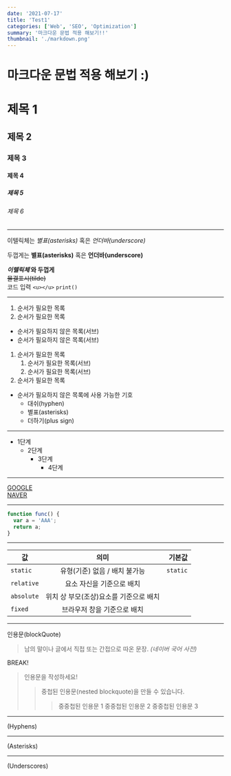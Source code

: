 ```yaml
---
date: '2021-07-17'
title: 'Test1'
categories: ['Web', 'SEO', 'Optimization']
summary: '마크다운 문법 적용 해보기!!'
thumbnail: './markdown.png'
---
```


# 마크다운 문법 적용 해보기 :)

# 제목 1
## 제목 2
### 제목 3
#### 제목 4
##### 제목 5
###### 제목 6
<hr/>  

이텔릭체는 *별표(asterisks)*
혹은 _언더바(underscore)_

두껍게는 **별표(asterisks)**
혹은 __언더바(underscore)__

**_이텔릭체_ 와 두껍게**  
~~물결표시(tilde)~~  
코드 입력 `<u></u>` `print()`
<hr/>

1. 순서가 필요한 목록
1. 순서가 필요한 목록
  - 순서가 필요하지 않은 목록(서브)
  - 순서가 필요하지 않은 목록(서브)
1. 순서가 필요한 목록
   1. 순서가 필요한 목록(서브)
   1. 순서가 필요한 목록(서브)
1. 순서가 필요한 목록

- 순서가 필요하지 않은 목록에 사용 가능한 기호
  - 대쉬(hyphen)
  * 별표(asterisks)
  + 더하기(plus sign)

***
  * 1단계
    - 2단계
      + 3단계
        + 4단계
***
[GOOGLE](https://google.com)  
[NAVER](https://naver.com "링크 설명(title)을 작성하세요.")
***
```javascript
function func() {
  var a = 'AAA';
  return a;
}
```
***
 값 | 의미 | 기본값
---|:---:|---:|
 `static` | 유형(기준) 없음 / 배치 불가능 | `static`
 `relative` | 요소 자신을 기준으로 배치 |  
 `absolute` | 위치 상 부모(조상)요소를 기준으로 배치 |  
 `fixed` | 브라우저 창을 기준으로 배치 |  

***

 인용문(blockQuote)

> 남의 말이나 글에서 직접 또는 간접으로 따온 문장.
> _(네이버 국어 사전)_

BREAK!

> 인용문을 작성하세요!
>> 중첩된 인용문(nested blockquote)을 만들 수 있습니다.
>>> 중중첩된 인용문 1
>>> 중중첩된 인용문 2
>>> 중중첩된 인용문 3

---
(Hyphens)
***
(Asterisks)
___
(Underscores)

